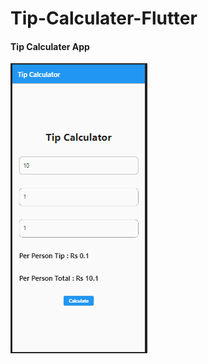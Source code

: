 # Tip-Calculater-Flutter

<h4>Tip Calculater App</h4>

<img src="https://github.com/jaffarabbas/Tip-Calculater-Flutter/blob/main/flutter_tip_calculater/assets/images/tip_calculater.PNG"/>
